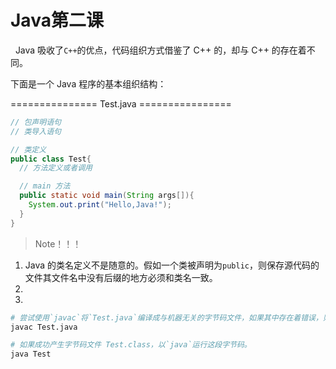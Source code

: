 # Java第二课

&nbsp;&nbsp;Java 吸收了`C++`的优点，代码组织方式借鉴了 C++ 的，却与 C++ 的存在着不同。

下面是一个 Java 程序的基本组织结构：

=============== Test.java ================

```Java
// 包声明语句
// 类导入语句

// 类定义
public class Test{
  // 方法定义或者调用

  // main 方法
  public static void main(String args[]){
    System.out.print("Hello,Java!");
  }
}
```

> Note！！！

1. Java 的类名定义不是随意的。假如一个类被声明为`public`，则保存源代码的文件其文件名中没有后缀的地方必须和类名一致。
2. 
3. 

```Bash
# 尝试使用`javac`将`Test.java`编译成与机器无关的字节码文件，如果其中存在着错误，则将会导致编译失败。
javac Test.java

# 如果成功产生字节码文件 Test.class，以`java`运行这段字节码。
java Test
```

